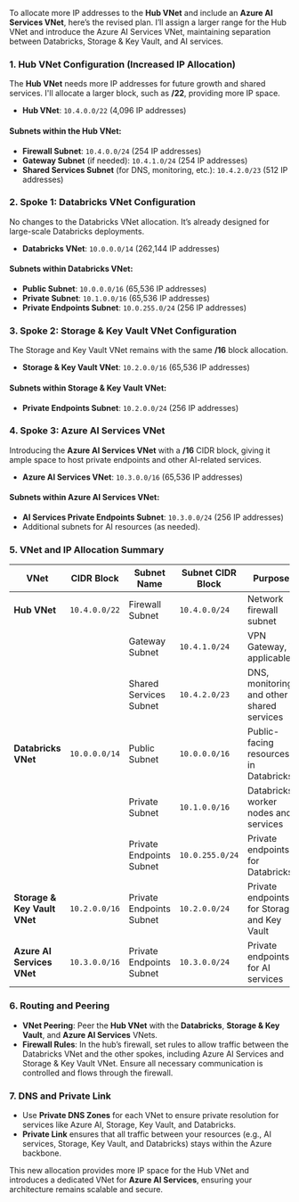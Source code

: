 To allocate more IP addresses to the **Hub VNet** and include an **Azure AI Services VNet**, here’s the revised plan. I’ll assign a larger range for the Hub VNet and introduce the Azure AI Services VNet, maintaining separation between Databricks, Storage & Key Vault, and AI services.

### 1. **Hub VNet Configuration (Increased IP Allocation)**
   The **Hub VNet** needs more IP addresses for future growth and shared services. I'll allocate a larger block, such as **/22**, providing more IP space.

   - **Hub VNet**: `10.4.0.0/22` (4,096 IP addresses)

#### Subnets within the Hub VNet:
   - **Firewall Subnet**: `10.4.0.0/24` (254 IP addresses)
   - **Gateway Subnet** (if needed): `10.4.1.0/24` (254 IP addresses)
   - **Shared Services Subnet** (for DNS, monitoring, etc.): `10.4.2.0/23` (512 IP addresses)

### 2. **Spoke 1: Databricks VNet Configuration**
   No changes to the Databricks VNet allocation. It’s already designed for large-scale Databricks deployments.

   - **Databricks VNet**: `10.0.0.0/14` (262,144 IP addresses)

#### Subnets within Databricks VNet:
   - **Public Subnet**: `10.0.0.0/16` (65,536 IP addresses)
   - **Private Subnet**: `10.1.0.0/16` (65,536 IP addresses)
   - **Private Endpoints Subnet**: `10.0.255.0/24` (256 IP addresses)

### 3. **Spoke 2: Storage & Key Vault VNet Configuration**
   The Storage and Key Vault VNet remains with the same **/16** block allocation.

   - **Storage & Key Vault VNet**: `10.2.0.0/16` (65,536 IP addresses)

#### Subnets within Storage & Key Vault VNet:
   - **Private Endpoints Subnet**: `10.2.0.0/24` (256 IP addresses)

### 4. **Spoke 3: Azure AI Services VNet**
   Introducing the **Azure AI Services VNet** with a **/16** CIDR block, giving it ample space to host private endpoints and other AI-related services.

   - **Azure AI Services VNet**: `10.3.0.0/16` (65,536 IP addresses)

#### Subnets within Azure AI Services VNet:
   - **AI Services Private Endpoints Subnet**: `10.3.0.0/24` (256 IP addresses)
   - Additional subnets for AI resources (as needed).

### 5. **VNet and IP Allocation Summary**

| VNet                        | CIDR Block       | Subnet Name               | Subnet CIDR Block   | Purpose                                        |
|-----------------------------|------------------|---------------------------|---------------------|------------------------------------------------|
| **Hub VNet**                 | `10.4.0.0/22`    | Firewall Subnet           | `10.4.0.0/24`       | Network firewall subnet                        |
|                             |                  | Gateway Subnet            | `10.4.1.0/24`       | VPN Gateway, if applicable                     |
|                             |                  | Shared Services Subnet    | `10.4.2.0/23`       | DNS, monitoring, and other shared services     |
| **Databricks VNet**          | `10.0.0.0/14`    | Public Subnet             | `10.0.0.0/16`       | Public-facing resources in Databricks          |
|                             |                  | Private Subnet            | `10.1.0.0/16`       | Databricks worker nodes and services           |
|                             |                  | Private Endpoints Subnet  | `10.0.255.0/24`     | Private endpoints for Databricks               |
| **Storage & Key Vault VNet** | `10.2.0.0/16`    | Private Endpoints Subnet  | `10.2.0.0/24`       | Private endpoints for Storage and Key Vault    |
| **Azure AI Services VNet**   | `10.3.0.0/16`    | Private Endpoints Subnet  | `10.3.0.0/24`       | Private endpoints for AI services              |

### 6. **Routing and Peering**
- **VNet Peering**: Peer the **Hub VNet** with the **Databricks**, **Storage & Key Vault**, and **Azure AI Services** VNets.
- **Firewall Rules**: In the hub’s firewall, set rules to allow traffic between the Databricks VNet and the other spokes, including Azure AI Services and Storage & Key Vault VNet. Ensure all necessary communication is controlled and flows through the firewall.

### 7. **DNS and Private Link**
- Use **Private DNS Zones** for each VNet to ensure private resolution for services like Azure AI, Storage, Key Vault, and Databricks.
- **Private Link** ensures that all traffic between your resources (e.g., AI services, Storage, Key Vault, and Databricks) stays within the Azure backbone.

This new allocation provides more IP space for the Hub VNet and introduces a dedicated VNet for **Azure AI Services**, ensuring your architecture remains scalable and secure.